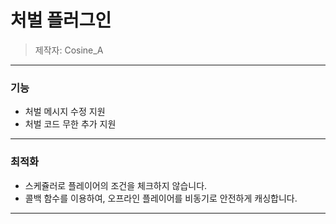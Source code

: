 # 처벌 플러그인
> 제작자: Cosine_A

---

### 기능
* 처벌 메시지 수정 지원
* 처벌 코드 무한 추가 지원

---

### 최적화

* 스케쥴러로 플레이어의 조건을 체크하지 않습니다.
* 콜백 함수를 이용하여, 오프라인 플레이어를 비동기로 안전하게 캐싱합니다.

---
